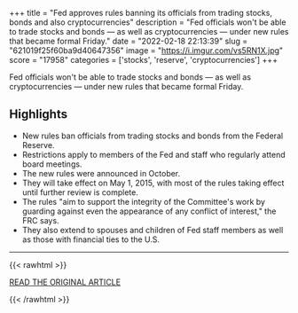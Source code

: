 +++
title = "Fed approves rules banning its officials from trading stocks, bonds and also cryptocurrencies"
description = "Fed officials won't be able to trade stocks and bonds — as well as cryptocurrencies — under new rules that became formal Friday."
date = "2022-02-18 22:13:39"
slug = "621019f25f60ba9d40647356"
image = "https://i.imgur.com/vs5RN1X.jpg"
score = "17958"
categories = ['stocks', 'reserve', 'cryptocurrencies']
+++

Fed officials won't be able to trade stocks and bonds — as well as cryptocurrencies — under new rules that became formal Friday.

## Highlights

- New rules ban officials from trading stocks and bonds from the Federal Reserve.
- Restrictions apply to members of the Fed and staff who regularly attend board meetings.
- The new rules were announced in October.
- They will take effect on May 1, 2015, with most of the rules taking effect until further review is complete.
- The rules "aim to support the integrity of the Committee's work by guarding against even the appearance of any conflict of interest," the FRC says.
- They also extend to spouses and children of Fed staff members as well as those with financial ties to the U.S.

---

{{< rawhtml >}}
  <p class="article-category">
    <a target="_blank" href="https://www.cnbc.com/2022/02/18/fed-approves-rules-banning-its-officials-from-trading-stocks-bonds-and-also-cryptocurrencies.html">READ THE ORIGINAL ARTICLE</a>
  </p>
{{< /rawhtml >}}
